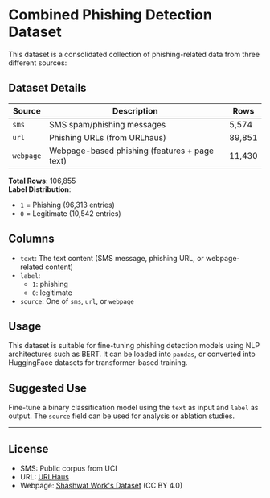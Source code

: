 
# Combined Phishing Detection Dataset

This dataset is a consolidated collection of phishing-related data from three different sources:

##  Dataset Details

| Source   | Description                                   | Rows  |
|----------|-----------------------------------------------|-------|
| `sms`    | SMS spam/phishing messages                    | 5,574 |
| `url`    | Phishing URLs (from URLhaus)                  | 89,851 |
| `webpage`| Webpage-based phishing (features + page text) | 11,430 |

**Total Rows**: 106,855  
**Label Distribution**:
- `1` = Phishing (96,313 entries)
- `0` = Legitimate (10,542 entries)

##  Columns

- `text`: The text content (SMS message, phishing URL, or webpage-related content)
- `label`: 
  - `1`: phishing
  - `0`: legitimate
- `source`: One of `sms`, `url`, or `webpage`

##  Usage

This dataset is suitable for fine-tuning phishing detection models using NLP architectures such as BERT. It can be loaded into `pandas`, or converted into HuggingFace datasets for transformer-based training.

##  Suggested Use

Fine-tune a binary classification model using the `text` as input and `label` as output. The `source` field can be used for analysis or ablation studies.

---

##  License

- SMS: Public corpus from UCI
- URL: [URLHaus](https://urlhaus.abuse.ch/)
- Webpage: [Shashwat Work's Dataset](https://www.kaggle.com/datasets/shashwatwork/web-page-phishing-detection-dataset) (CC BY 4.0)
